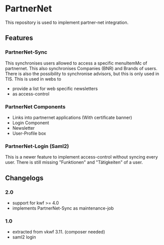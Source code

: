 # PartnerNet
This repository is used to implement partner-net integration.

## Features
### PartnerNet-Sync
This synchronises users allowed to access a specific menuItemMc of partnernet.
This also synchronises Companies (BNR) and Brands of users. There is also the
possibility to synchronise advisors, but this is only used in TIS.
This is used in webs to
* provide a list for web specific newsletters
* as access-control

### PartnerNet Components
* Links into partnernet applications (With certificate banner)
* Login Component
* Newsletter
* User-Profile box

### PartnerNet-Login (Saml2)
This is a newer feature to implement access-control without syncing every user.
There is still missing "Funktionen" and "Tätigkeiten" of a user.

## Changelogs
### 2.0
* support for kwf >= 4.0
* implements PartnerNet-Sync as maintenance-job

### 1.0
* extracted from vkwf 3.11. (composer needed)
* saml2 login
